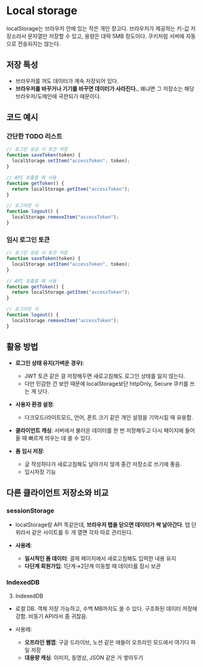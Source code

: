 # Local storage

localStorage는 브라우저 안에 있는 작은 개인 창고다. 브라우저가 제공하는 키-값 저장소라서 문자열만 저장할 수 있고, 용량은 대략 5MB 정도이다. 쿠키처럼 서버에 자동으로 전송되지는 않는다.

## 저장 특성

- 브라우저를 꺼도 데이터가 계속 저장되어 있다.
- **브라우저를 바꾸거나 기기를 바꾸면 데이터가 사라진다.**, 왜냐면 그 저장소는 해당 브라우저/도메인에 국한되기 때문이다.

## 코드 예시

### 간단한 TODO 리스트

```js
// 로그인 성공 시 토큰 저장
function saveToken(token) {
  localStorage.setItem("accessToken", token);
}

// API 호출할 때 사용
function getToken() {
  return localStorage.getItem("accessToken");
}

// 로그아웃 시
function logout() {
  localStorage.removeItem("accessToken");
}
```

### 임시 로그인 토큰

```js
// 로그인 성공 시 토큰 저장
function saveToken(token) {
  localStorage.setItem("accessToken", token);
}

// API 호출할 때 사용
function getToken() {
  return localStorage.getItem("accessToken");
}

// 로그아웃 시
function logout() {
  localStorage.removeItem("accessToken");
}
```

## 활용 방법

- **로그인 상태 유지(가벼운 경우)**:

  - JWT 토큰 같은 걸 저장해두면 새로고침해도 로그인 상태를 잃지 않는다.
  - 다만 민감한 건 보안 때문에 localStorage보단 httpOnly, Secure 쿠키를 쓰는 게 낫다.

- **사용자 환경 설정**:

  - 다크모드/라이트모드, 언어, 폰트 크기 같은 개인 설정을 기억시킬 때 유용함.

- **클라이언트 캐싱**: 서버에서 불러온 데이터를 한 번 저장해두고 다시 페이지에 들어올 때 빠르게 띄우는 데 쓸 수 있다.

- **폼 임시 저장**:
  - 글 작성하다가 새로고침해도 날아가지 않게 중간 저장소로 쓰기에 좋음.
  - 임시저장 기능

## 다른 클라이언트 저장소와 비교

### sessionStorage

- localStorage랑 API 똑같은데, **브라우저 탭을 닫으면 데이터가 싹 날아간다**. 탭 단위라서 같은 사이트를 두 개 열면 각자 따로 관리된다.

- **사용례**:
  - **일시적인 폼 데이터**: 결제 페이지에서 새로고침해도 입력한 내용 유지
  - **다단계 회원가입**: 1단계→2단계 이동할 때 데이터를 잠시 보관

### IndexedDB

3. IndexedDB

- 로컬 DB. 객체 저장 가능하고, 수백 MB까지도 쓸 수 있다. 구조화된 데이터 저장에 강함. 비동기 API라서 좀 귀찮음.

- 사용례:
  - **오프라인 웹앱**: 구글 드라이브, 노션 같은 애들이 오프라인 모드에서 여기다 파일 저장
  - **대용량 캐싱**: 이미지, 동영상, JSON 같은 거 쌓아두기

